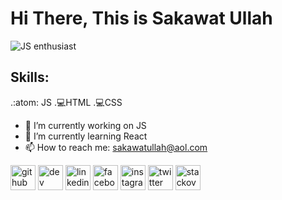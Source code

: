 # Hi There, This is Sakawat Ullah
![JS enthusiast](https://media-exp1.licdn.com/dms/image/C4E16AQEHZnFxWuDIsw/profile-displaybackgroundimage-shrink_350_1400/0/1618385316512?e=1625702400&v=beta&t=LmOCSypLD2T5EG47nM8sKc_eDyr8OIR06En4dAJaRTU)


## Skills:
.:atom: JS 
.💻HTML 
.💻CSS



- 🔭 I’m currently working on JS 
- 🌱 I’m currently learning React 
- 📫 How to reach me: sakawatullah@aol.com 


[<img src='https://cdn.jsdelivr.net/npm/simple-icons@3.0.1/icons/github.svg' alt='github' height='40'>](https://github.com/sakawatullah)  [<img src='https://cdn.jsdelivr.net/npm/simple-icons@3.0.1/icons/dev-dot-to.svg' alt='dev' height='40'>](https://dev.to/sakawatullah)  [<img src='https://cdn.jsdelivr.net/npm/simple-icons@3.0.1/icons/linkedin.svg' alt='linkedin' height='40'>](https://www.linkedin.com/in/sakawatullah/)  [<img src='https://cdn.jsdelivr.net/npm/simple-icons@3.0.1/icons/facebook.svg' alt='facebook' height='40'>](https://www.facebook.com/sakawatullah)  [<img src='https://cdn.jsdelivr.net/npm/simple-icons@3.0.1/icons/instagram.svg' alt='instagram' height='40'>](https://www.instagram.com/sakawat.ullah/)  [<img src='https://cdn.jsdelivr.net/npm/simple-icons@3.0.1/icons/twitter.svg' alt='twitter' height='40'>](https://twitter.com/sakawatullah)  [<img src='https://cdn.jsdelivr.net/npm/simple-icons@3.0.1/icons/stackoverflow.svg' alt='stackoverflow' height='40'>](https://stackoverflow.com/users/14243243)  

